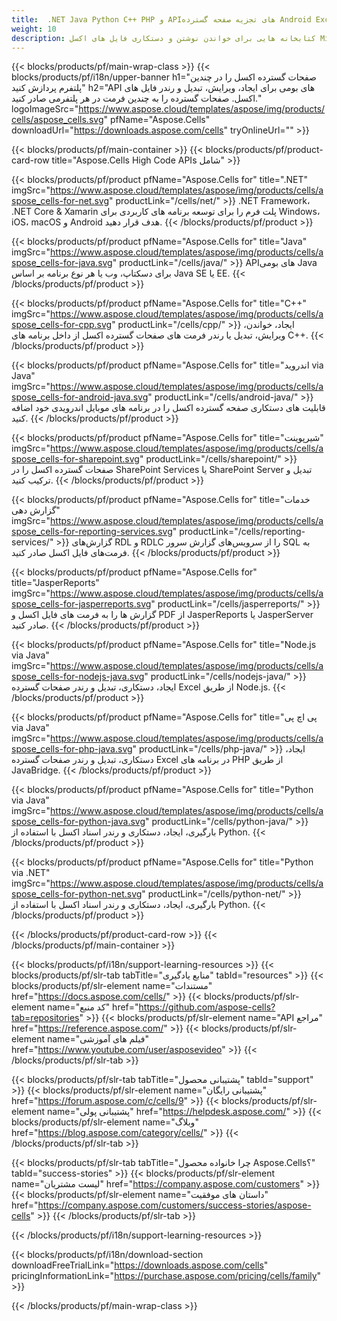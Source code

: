 ```yaml
---
title:  .NET Java Python C++ PHP و APIهای تجزیه صفحه گسترده Android Excel
weight: 10
description: کتابخانه هایی برای خواندن نوشتن و دستکاری فایل های اکسل Microsoft در برنامه های اندروید و شیرپوینت .NET Java C++. کاربرگ ها را در SSRS و JasperReports صادر کنید
---
```

{{< blocks/products/pf/main-wrap-class >}}
{{< blocks/products/pf/i18n/upper-banner h1="صفحات گسترده اکسل را در چندین پلتفرم پردازش کنید" h2="API های بومی برای ایجاد، ویرایش، تبدیل و رندر فایل های اکسل. صفحات گسترده را به چندین فرمت در هر پلتفرمی صادر کنید." logoImageSrc="https://www.aspose.cloud/templates/aspose/img/products/cells/aspose_cells.svg" pfName="Aspose.Cells" downloadUrl="https://downloads.aspose.com/cells" tryOnlineUrl="" >}}

{{< blocks/products/pf/main-container >}}
{{< blocks/products/pf/product-card-row title="Aspose.Cells High Code APIs شامل" >}}

{{< blocks/products/pf/product pfName="Aspose.Cells for" title=".NET" imgSrc="https://www.aspose.cloud/templates/aspose/img/products/cells/aspose_cells-for-net.svg" productLink="/cells/net/" >}}
.NET Framework، .NET Core & Xamarin پلت فرم را برای توسعه برنامه های کاربردی برای Windows، iOS، macOS و Android هدف قرار دهید.
{{< /blocks/products/pf/product >}}

{{< blocks/products/pf/product pfName="Aspose.Cells for" title="Java" imgSrc="https://www.aspose.cloud/templates/aspose/img/products/cells/aspose_cells-for-java.svg" productLink="/cells/java/" >}}
APIهای بومی Java برای دسکتاپ، وب یا هر نوع برنامه بر اساس Java SE یا EE.
{{< /blocks/products/pf/product >}}

{{< blocks/products/pf/product pfName="Aspose.Cells for" title="C++" imgSrc="https://www.aspose.cloud/templates/aspose/img/products/cells/aspose_cells-for-cpp.svg" productLink="/cells/cpp/" >}}
ایجاد، خواندن، ویرایش، تبدیل یا رندر فرمت های صفحات گسترده اکسل از داخل برنامه های C++.
{{< /blocks/products/pf/product >}}

{{< blocks/products/pf/product pfName="Aspose.Cells for" title="اندروید via Java" imgSrc="https://www.aspose.cloud/templates/aspose/img/products/cells/aspose_cells-for-android-java.svg" productLink="/cells/android-java/" >}}
قابلیت های دستکاری صفحه گسترده اکسل را در برنامه های موبایل اندرویدی خود اضافه کنید.
{{< /blocks/products/pf/product >}}

{{< blocks/products/pf/product pfName="Aspose.Cells for" title="شیرپوینت" imgSrc="https://www.aspose.cloud/templates/aspose/img/products/cells/aspose_cells-for-sharepoint.svg" productLink="/cells/sharepoint/" >}}
صفحات گسترده اکسل را در SharePoint Services یا SharePoint Server تبدیل و ترکیب کنید.
{{< /blocks/products/pf/product >}}

{{< blocks/products/pf/product pfName="Aspose.Cells for" title="خدمات گزارش دهی" imgSrc="https://www.aspose.cloud/templates/aspose/img/products/cells/aspose_cells-for-reporting-services.svg" productLink="/cells/reporting-services/" >}}
گزارش‌های RDL و RDLC را از سرویس‌های گزارش سرور SQL به فرمت‌های فایل اکسل صادر کنید.
{{< /blocks/products/pf/product >}}

{{< blocks/products/pf/product pfName="Aspose.Cells for" title="JasperReports" imgSrc="https://www.aspose.cloud/templates/aspose/img/products/cells/aspose_cells-for-jasperreports.svg" productLink="/cells/jasperreports/" >}}
گزارش ها را به فرمت های فایل اکسل و PDF از JasperReports یا JasperServer صادر کنید.
{{< /blocks/products/pf/product >}}

{{< blocks/products/pf/product pfName="Aspose.Cells for" title="Node.js via Java" imgSrc="https://www.aspose.cloud/templates/aspose/img/products/cells/aspose_cells-for-nodejs-java.svg" productLink="/cells/nodejs-java/" >}}
ایجاد، دستکاری، تبدیل و رندر صفحات گسترده Excel از طریق Node.js.
{{< /blocks/products/pf/product >}}

{{< blocks/products/pf/product pfName="Aspose.Cells for" title="پی اچ پی via Java" imgSrc="https://www.aspose.cloud/templates/aspose/img/products/cells/aspose_cells-for-php-java.svg" productLink="/cells/php-java/" >}}
ایجاد، دستکاری، تبدیل و رندر صفحات گسترده Excel در برنامه های PHP از طریق JavaBridge.
{{< /blocks/products/pf/product >}}

{{< blocks/products/pf/product pfName="Aspose.Cells for" title="Python via Java" imgSrc="https://www.aspose.cloud/templates/aspose/img/products/cells/aspose_cells-for-python-java.svg" productLink="/cells/python-java/" >}}
بارگیری، ایجاد، دستکاری و رندر اسناد اکسل با استفاده از Python.
{{< /blocks/products/pf/product >}}

{{< blocks/products/pf/product pfName="Aspose.Cells for" title="Python via .NET" imgSrc="https://www.aspose.cloud/templates/aspose/img/products/cells/aspose_cells-for-python-net.svg" productLink="/cells/python-net/" >}}
بارگیری، ایجاد، دستکاری و رندر اسناد اکسل با استفاده از Python.
{{< /blocks/products/pf/product >}}

{{< /blocks/products/pf/product-card-row >}}
{{< /blocks/products/pf/main-container >}}

{{< blocks/products/pf/i18n/support-learning-resources >}}
{{< blocks/products/pf/slr-tab tabTitle="منابع یادگیری" tabId="resources" >}}
{{< blocks/products/pf/slr-element name="مستندات" href="https://docs.aspose.com/cells/" >}}
{{< blocks/products/pf/slr-element name="کد منبع" href="https://github.com/aspose-cells?tab=repositories" >}}
{{< blocks/products/pf/slr-element name="API مراجع" href="https://reference.aspose.com/" >}}
{{< blocks/products/pf/slr-element name="فیلم های آموزشی" href="https://www.youtube.com/user/asposevideo" >}}
{{< /blocks/products/pf/slr-tab >}}

{{< blocks/products/pf/slr-tab tabTitle="پشتیبانی محصول" tabId="support" >}}
{{< blocks/products/pf/slr-element name="پشتیبانی رایگان" href="https://forum.aspose.com/c/cells/9" >}}
{{< blocks/products/pf/slr-element name="پشتیبانی پولی" href="https://helpdesk.aspose.com/" >}}
{{< blocks/products/pf/slr-element name="وبلاگ" href="https://blog.aspose.com/category/cells/" >}}
{{< /blocks/products/pf/slr-tab >}}

{{< blocks/products/pf/slr-tab tabTitle="چرا خانواده محصول Aspose.Cells؟" tabId="success-stories" >}}
{{< blocks/products/pf/slr-element name="لیست مشتریان" href="https://company.aspose.com/customers" >}}
{{< blocks/products/pf/slr-element name="داستان های موفقیت" href="https://company.aspose.com/customers/success-stories/aspose-cells" >}}
{{< /blocks/products/pf/slr-tab >}}

{{< /blocks/products/pf/i18n/support-learning-resources >}}

{{< blocks/products/pf/i18n/download-section downloadFreeTrialLink="https://downloads.aspose.com/cells" pricingInformationLink="https://purchase.aspose.com/pricing/cells/family" >}}

{{< /blocks/products/pf/main-wrap-class >}}
